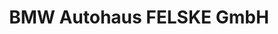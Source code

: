 ---
title: "BMW Autohaus FELSKE GmbH"
url: /braunschweig/bmw-autohaus-felske-gmbh/
shop: Autohaus
---